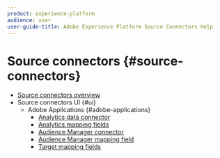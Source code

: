 ```yaml
---
product: experience-platform
audience: user
user-guide-title: Adobe Experience Platform Source Connectors Help
---
```


# Source connectors {#source-connectors}

- [Source connectors overview](home.md)
- Source connectors UI {#ui}
  - Adobe Applications {#adobe-applications}
    - [Analytics data connector](ui/adobe-applications/analytics.md)
    - [Analytics mapping fields](ui/adobe-applications/analytics-mapping.md)
    - [Audience Manager connector](ui/adobe-applications/audience-manager.md)
    - [Audience Manager mapping field](ui/adobe-applications/audience-manager-mapping.md)
    - [Target mapping fields](ui/adobe-applications/target-mapping.md)